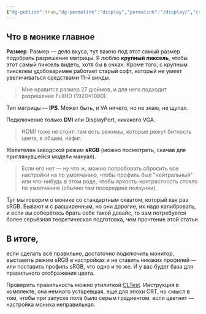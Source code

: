 ```yaml
---
{"dg-publish":true,"dg-permalink":"display","permalink":"/display/","created":"2024-09-17T18:11:10.179+07:00","updated":"2024-09-17T19:05:19.851+07:00"}
---
```


## Что в монике главное
  
**Размер**. Размер — дело вкуса, тут важно под этот самый размер подобрать разрешение матрицы. Я люблю **крупный пиксель**, чтобы этот самый пиксель видеть, хотя бы в очках. Кроме того, с крупным пикселем удобоваримее работает старый софт, который не умеет увеличиваться средствами 11-й винды.

> Мне нравится размер 27 дюймов, и для него подходит разрешение FullHD (1920×1080). 
  
Тип матрицы — **IPS**. Может быть, и VA ничего, но не знаю, не щупал.
  
Подключение только **DVI** или DisplayPort, никакого VGA.

> HDMI тоже не стоит: там есть режимы, которые режут битность цвета, в общем, нафиг.  
  
Желателен заводской режим **sRGB** (можно посмотреть, скачав для приглянувшейся модели мануал).

> Если его нет — ну что ж, можно попробовать сбросить все настройки на по умолчанию, чтобы профиль был "нейтральный" или что-нибудь в этом роде, чтобы яркость-контрастность стояло по умолчанию (обычно там посередине ползунки).  

Тут мы говорим о монике со стандартным охватом, который как раз sRGB. Бывают и с расширенным, но они дорогие, их надо калибровать, и если вы соберётесь брать себе такой девайс, то вам потребуется более серьёзная теоретическая подготовка, чем прочтение этой статьи.
  
## В итоге,

если сделать всё правильно, достаточно подключить монитор, выставить режим sRGB в настройках и не ставить никаких профилей — или поставить профиль sRGB, что одно и то же. И у вас будет база для правильного отображения цвета.  
  
Проверить правильность можно утилиткой [CLTest](https://cloud.mail.ru/public/G4R9/ubHrS4S41). Инструкция в комплекте, она немного устаревшая, ещё для эпохи CRT, но смысл в том, чтобы при запуске поле было серым градиентом, если цветнит — настройка моника неправильная.